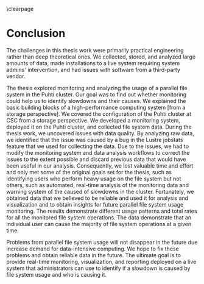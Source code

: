 \clearpage

# Conclusion
<!-- We need to describe what we did and achieved and relate to the goals set in the Introduction. -->

 <!-- Describe general aspects of the thesis work and process -->
The challenges in this thesis work were primarily practical engineering rather than deep theoretical ones.
We collected, stored, and analyzed large amounts of data, made installations to a live system requiring system admins' intervention, and had issues with software from a third-party vendor.

<!-- Describe the thesis work -->
The thesis explored monitoring and analyzing the usage of a parallel file system in the Puhti cluster.
Our goal was to find out whether monitoring could help us to identify slowdowns and their causes.
We explained the basic building blocks of a high-performance computing system [from a storage perspective].
We covered the configuration of the Puhti cluster at CSC from a storage perspective.
We developed a monitoring system, deployed it on the Puhti cluster, and collected file system data.
During the thesis work, we uncovered issues with data quality.
By analyzing raw data, we identified that the issue was caused by a bug in the Lustre jobstats feature that we used for collecting the data.
Due to the issues, we had to modify the monitoring system and data analysis workflows to correct the issues to the extent possible and discard previous data that would have been useful in our analysis.
Consequently, we lost valuable time and effort and only met some of the original goals set for the thesis, such as identifying users who perform heavy usage on the file system but not others, such as automated, real-time analysis of the monitoring data and warning system of the caused of slowdowns in the cluster.
Fortunately, we obtained data that we believed to be reliable and used it for analysis and visualization and to obtain insights for future parallel file system usage monitoring.
The results demonstrate different usage patterns and total rates for all the monitored file system operations.
The data demonstrate that an individual user can cause the majority of file system operations at a given time.

<!-- Future work and possibilities -->
Problems from parallel file system usage will not disappear in the future due increase demand for data-intensive computing.
We hope to fix these problems and obtain reliable data in the future.
The ultimate goal is to provide real-time monitoring, visualization, and reporting deployed on a live system that administrators can use to identify if a slowdown is caused by file system usage and who is causing it.
<!-- Additionally, we aim to provide information that can guide future procurements and configuration changes such that the investments and modifications improve the critical parts of the storage system. -->
